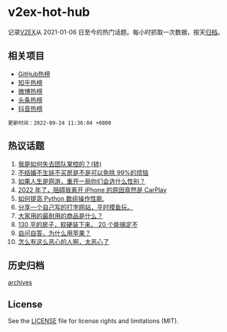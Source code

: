 # v2ex-hot-hub

 记录[V2EX](https://www.v2ex.com/)从 2021-01-06 日至今的热门话题。每小时抓取一次数据，按天[归档](archives)。
 
 ## 相关项目

- [GitHub热榜](https://github.com/snaildev/github-hot-hub)
- [知乎热榜](https://github.com/snaildev/zhihu-hot-hub)
- [微博热榜](https://github.com/snaildev/weibo-hot-hub)
- [头条热榜](https://github.com/snaildev/toutiao-hot-hub)
- [抖音热榜](https://github.com/snaildev/douyin-hot-hub)


 `更新时间：2022-09-24 11:36:04 +0800`

## 热议话题

1. [我是如何失去团队掌控的？(转)](https://www.v2ex.com/t/882400)
1. [不结婚不生娃不买房是不是可以免除 99%的烦恼](https://www.v2ex.com/t/882436)
1. [如果人生是网游，重开一局你们会选什么性别？](https://www.v2ex.com/t/882380)
1. [2022 年了，阻碍我离开 iPhone 的原因竟然是 CarPlay](https://www.v2ex.com/t/882430)
1. [如何提高 Python 数组操作性能.](https://www.v2ex.com/t/882441)
1. [分享一个自己写的打字网站，平时摸鱼玩。](https://www.v2ex.com/t/882377)
1. [大家用的最耐用的商品是什么？](https://www.v2ex.com/t/882563)
1. [130 平的房子，软硬装下来， 20 个能搞定不](https://www.v2ex.com/t/882395)
1. [自问自答，为什么用苹果？](https://www.v2ex.com/t/882376)
1. [怎么有这么恶心的人啊，太恶心了](https://www.v2ex.com/t/882570)

## 历史归档

[archives](archives)

## License

See the [LICENSE](LICENSE) file for license rights and limitations (MIT).

